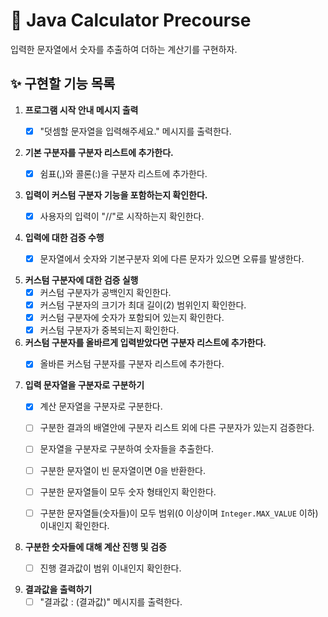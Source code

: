 # 🚀 Java Calculator Precourse

입력한 문자열에서 숫자를 추출하여 더하는 계산기를 구현하자.

## ✨ 구현할 기능 목록

1. **프로그램 시작 안내 메시지 출력**
    - [x] "덧셈할 문자열을 입력해주세요." 메시지를 출력한다.


2. **기본 구분자를 구분자 리스트에 추가한다.**
    - [x] 쉼표(,)와 콜론(:)을 구분자 리스트에 추가한다.


3. **입력이 커스텀 구분자 기능을 포함하는지 확인한다.**
    - [x] 사용자의 입력이 "//"로 시작하는지 확인한다.


4. **입력에 대한 검증 수행**
    - [x] 문자열에서 숫자와 기본구분자 외에 다른 문자가 있으면 오류를 발생한다.


5. **커스텀 구분자에 대한 검증 실행**
    - [x] 커스텀 구분자가 공백인지 확인한다.
    - [x] 커스텀 구분자의 크기가 최대 길이(2) 범위인지 확인한다.
    - [x] 커스텀 구분자에 숫자가 포함되어 있는지 확인한다.
    - [x] 커스텀 구분자가 중복되는지 확인한다.

5. **커스텀 구분자를 올바르게 입력받았다면 구분자 리스트에 추가한다.**
    - [x] 올바른 커스텀 구분자를 구분자 리스트에 추가한다.


6. **입력 문자열을 구분자로 구분하기**
    - [x] 계산 문자열을 구분자로 구분한다.
    - [ ] 구분한 결과의 배열안에 구분자 리스트 외에 다른 구분자가 있는지 검증한다.
    - [ ] 문자열을 구분자로 구분하여 숫자들을 추출한다.
    - [ ] 구분한 문자열이 빈 문자열이면 0을 반환한다.
    - [ ] 구분한 문자열들이 모두 숫자 형태인지 확인한다.
    - [ ] 구분한 문자열들(숫자들)이 모두 범위(0 이상이며 `Integer.MAX_VALUE` 이하) 이내인지 확인한다.


7. **구분한 숫자들에 대해 계산 진행 및 검증**
    - [ ] 진행 결과값이 범위 이내인지 확인한다.


8. **결과값을 출력하기**
    - [ ] "결과값 : (결과값)" 메시지를 출력한다.
